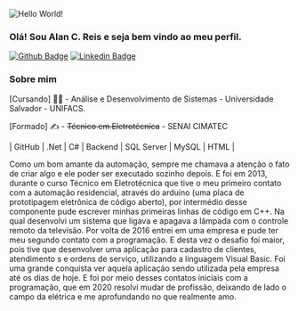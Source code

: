 ![Hello World!](https://github.com/Alan-Reis/img/blob/main/Hello%20World.gif)

### Olá! Sou Alan C. Reis e seja bem vindo ao meu perfil.

[![Github Badge](https://img.shields.io/badge/-Github-000?style=flat-square&logo=Github&logoColor=white&link=https://github.com/Alan-Reis)](https://github.com/Alan-Reis)
[![Linkedin Badge](https://img.shields.io/badge/-LinkedIn-blue?style=flat-square&logo=Linkedin&logoColor=white&link=https://www.linkedin.com/in/alan-c-reis/)](https://www.linkedin.com/in/alan-c-reis/)

### Sobre mim
[Cursando] ✍🏼 - Análise e Desenvolvimento de Sistemas - Universidade Salvador - UNIFACS.

[Formado] ✍ - ~~Técnico em Eletrotécnica~~ - SENAI CIMATEC

| GitHub | .Net | C# | Backend | SQL Server | MySQL | HTML | 

Como um bom amante da automação, sempre me chamava a atenção o fato de criar algo e ele poder ser executado sozinho depois. E foi em 2013, durante o curso Técnico em Eletrotécnica que tive o meu primeiro contato com a automação residencial, através do arduíno (uma placa de prototipagem eletrônica de código aberto), por intermédio desse componente pude escrever minhas primeiras linhas de código em C++. Na qual desenvolvi um sistema que ligava e apagava a lâmpada com o controle remoto da televisão.
Por volta de 2016 entrei em uma empresa e pude ter meu segundo contato com a programação. E desta vez o desafio foi maior, pois tive que desenvolver uma aplicação para cadastro de clientes, atendimento s e ordens de serviço, utilizando a linguagem Visual Basic. Foi uma grande conquista ver aquela aplicação sendo utilizada pela empresa até os dias de hoje.
E foi por meio desses contatos iniciais com a programação, que em 2020 resolvi mudar de profissão, deixando de lado o campo da elétrica e me aprofundando no que realmente amo.



